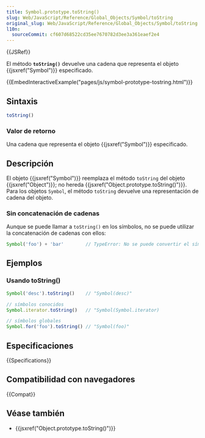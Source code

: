 ```yaml
---
title: Symbol.prototype.toString()
slug: Web/JavaScript/Reference/Global_Objects/Symbol/toString
original_slug: Web/JavaScript/Reference/Global_Objects/Symbol/toString
l10n:
  sourceCommit: cf607d68522cd35ee7670782d3ee3a361eaef2e4
---
```


{{JSRef}}

El método **`toString()`** devuelve una cadena que representa el objeto {{jsxref("Symbol")}} especificado.

{{EmbedInteractiveExample("pages/js/symbol-prototype-tostring.html")}}

## Sintaxis

```js
toString()
```

### Valor de retorno

Una cadena que representa el objeto {{jsxref("Symbol")}} especificado.

## Descripción

El objeto {{jsxref("Symbol")}} reemplaza el método `toString` del objeto {{jsxref("Object")}}; no hereda {{jsxref("Object.prototype.toString()")}}. Para los objetos `Symbol`, el método `toString` devuelve una representación de cadena del objeto.

### Sin concatenación de cadenas

Aunque se puede llamar a `toString()` en los símbolos, no se puede utilizar la concatenación de cadenas con ellos:

```js
Symbol('foo') + 'bar'        // TypeError: No se puede convertir el símbolo en cadena
```

## Ejemplos

### Usando toString()

```js
Symbol('desc').toString()    // "Symbol(desc)"

// símbolos conocidos
Symbol.iterator.toString()   // "Symbol(Symbol.iterator)

// símbolos globales
Symbol.for('foo').toString() // "Symbol(foo)"
```

## Especificaciones

{{Specifications}}

## Compatibilidad con navegadores

{{Compat}}

## Véase también

- {{jsxref("Object.prototype.toString()")}}
